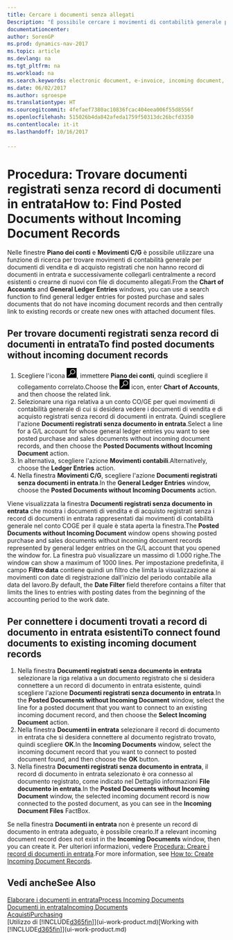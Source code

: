```yaml
---
title: Cercare i documenti senza allegati
Description: "È possibile cercare i movimenti di contabilità generale per i documenti di vendita e di acquisto registrati che non presentano documenti elettronici in entrata, quali fatture importate."
documentationcenter: 
author: SorenGP
ms.prod: dynamics-nav-2017
ms.topic: article
ms.devlang: na
ms.tgt_pltfrm: na
ms.workload: na
ms.search.keywords: electronic document, e-invoice, incoming document, OCR, ecommerce, document exchange, import invoice
ms.date: 06/02/2017
ms.author: sgroespe
ms.translationtype: HT
ms.sourcegitcommit: 4fefaef7380ac10836fcac404eea006f55d8556f
ms.openlocfilehash: 515026b4da842afeda1759f50313dc26bcfd3350
ms.contentlocale: it-it
ms.lasthandoff: 10/16/2017

---
```

# <a name="how-to-find-posted-documents-without-incoming-document-records"></a><span data-ttu-id="79fc3-103">Procedura: Trovare documenti registrati senza record di documenti in entrata</span><span class="sxs-lookup"><span data-stu-id="79fc3-103">How to: Find Posted Documents without Incoming Document Records</span></span>
<span data-ttu-id="79fc3-104">Nelle finestre **Piano dei conti** e **Movimenti C/G** è possibile utilizzare una funzione di ricerca per trovare movimenti di contabilità generale per documenti di vendita e di acquisto registrati che non hanno record di documenti in entrata e successivamente collegarli centralmente a record esistenti o crearne di nuovi con file di documento allegati.</span><span class="sxs-lookup"><span data-stu-id="79fc3-104">From the **Chart of Accounts** and **General Ledger Entries** windows, you can use a search function to find general ledger entries for posted purchase and sales documents that do not have incoming document records and then centrally link to existing records or create new ones with attached document files.</span></span>

## <a name="to-find-posted-documents-without-incoming-document-records"></a><span data-ttu-id="79fc3-105">Per trovare documenti registrati senza record di documenti in entrata</span><span class="sxs-lookup"><span data-stu-id="79fc3-105">To find posted documents without incoming document records</span></span>
1. <span data-ttu-id="79fc3-106">Scegliere l'icona ![Cerca pagina o report](media/ui-search/search_small.png "icona Cerca pagina o report"), immettere **Piano dei conti**, quindi scegliere il collegamento correlato.</span><span class="sxs-lookup"><span data-stu-id="79fc3-106">Choose the ![Search for Page or Report](media/ui-search/search_small.png "Search for Page or Report icon") icon, enter **Chart of Accounts**, and then choose the related link.</span></span>
2. <span data-ttu-id="79fc3-107">Selezionare una riga relativa a un conto CO/GE per quei movimenti di contabilità generale di cui si desidera vedere i documenti di vendita e di acquisto registrati senza record di documenti in entrata. Quindi scegliere l'azione **Documenti registrati senza documento in entrata**.</span><span class="sxs-lookup"><span data-stu-id="79fc3-107">Select a line for a G/L account for whose general ledger entries you want to see posted purchase and sales documents without incoming document records, and then choose the **Posted Documents without Incoming Document** action.</span></span>
3. <span data-ttu-id="79fc3-108">In alternativa, scegliere l'azione **Movimenti contabili**.</span><span class="sxs-lookup"><span data-stu-id="79fc3-108">Alternatively, choose the **Ledger Entries** action.</span></span>
4. <span data-ttu-id="79fc3-109">Nella finestra **Movimenti C/G**, scegliere l'azione **Documenti registrati senza documenti in entrata**.</span><span class="sxs-lookup"><span data-stu-id="79fc3-109">In the **General Ledger Entries** window, choose the **Posted Documents without Incoming Documents** action.</span></span>

<span data-ttu-id="79fc3-110">Viene visualizzata la finestra **Documenti registrati senza documento in entrata** che mostra i documenti di vendita e di acquisto registrati senza i record di documenti in entrata rappresentati dai movimenti di contabilità generale nel conto COGE per il quale è stata aperta la finestra.</span><span class="sxs-lookup"><span data-stu-id="79fc3-110">The **Posted Documents without Incoming Document** window opens showing posted purchase and sales documents without incoming document records represented by general ledger entries on the G/L account that you opened the window for.</span></span> <span data-ttu-id="79fc3-111">La finestra può visualizzare un massimo di 1.000 righe.</span><span class="sxs-lookup"><span data-stu-id="79fc3-111">The window can show a maximum of 1000 lines.</span></span> <span data-ttu-id="79fc3-112">Per impostazione predefinita, il campo **Filtro data** contiene quindi un filtro che limita la visualizzazione ai movimenti con date di registrazione dall'inizio del periodo contabile alla data del lavoro.</span><span class="sxs-lookup"><span data-stu-id="79fc3-112">By default, the **Date Filter** field therefore contains a filter that limits the lines to entries with posting dates from the beginning of the accounting period to the work date.</span></span>

## <a name="to-connect-found-documents-to-existing-incoming-document-records"></a><span data-ttu-id="79fc3-113">Per connettere i documenti trovati a record di documento in entrata esistenti</span><span class="sxs-lookup"><span data-stu-id="79fc3-113">To connect found documents to existing incoming document records</span></span>
1. <span data-ttu-id="79fc3-114">Nella finestra **Documenti registrati senza documento in entrata** selezionare la riga relativa a un documento registrato che si desidera connettere a un record di documento in entrata esistente, quindi scegliere l'azione **Documenti registrati senza documento in entrata**.</span><span class="sxs-lookup"><span data-stu-id="79fc3-114">In the **Posted Documents without Incoming Document** window, select the line for a posted document that you want to connect to an existing incoming document record, and then choose the **Select Incoming Document** action.</span></span>
2. <span data-ttu-id="79fc3-115">Nella finestra **Documenti in entrata** selezionare il record di documento in entrata che si desidera connettere al documento registrato trovato, quindi scegliere **OK**.</span><span class="sxs-lookup"><span data-stu-id="79fc3-115">In the **Incoming Documents** window, select the incoming document record that you want to connect to posted document found, and then choose the **OK** button.</span></span>
3. <span data-ttu-id="79fc3-116">Nella finestra **Documenti registrati senza documento in entrata**, il record di documento in entrata selezionato è ora connesso al documento registrato, come indicato nel Dettaglio informazioni **File documento in entrata**.</span><span class="sxs-lookup"><span data-stu-id="79fc3-116">In the **Posted Documents without Incoming Document** window, the selected incoming document record is now connected to the posted document, as you can see in the **Incoming Document Files** FactBox.</span></span>

<span data-ttu-id="79fc3-117">Se nella finestra **Documenti in entrata** non è presente un record di documento in entrata adeguato, è possibile crearlo.</span><span class="sxs-lookup"><span data-stu-id="79fc3-117">If a relevant incoming document record does not exist in the **Incoming Documents** window, then you can create it.</span></span> <span data-ttu-id="79fc3-118">Per ulteriori informazioni, vedere [Procedura: Creare i record di documenti in entrata](across-how-create-income-document-records.md).</span><span class="sxs-lookup"><span data-stu-id="79fc3-118">For more information, see [How to: Create Incoming Document Records](across-how-create-income-document-records.md).</span></span>

## <a name="see-also"></a><span data-ttu-id="79fc3-119">Vedi anche</span><span class="sxs-lookup"><span data-stu-id="79fc3-119">See Also</span></span>
[<span data-ttu-id="79fc3-120">Elaborare i documenti in entrata</span><span class="sxs-lookup"><span data-stu-id="79fc3-120">Process Incoming Documents</span></span>](across-process-income-documents.md)  
[<span data-ttu-id="79fc3-121">Documenti in entrata</span><span class="sxs-lookup"><span data-stu-id="79fc3-121">Incoming Documents</span></span>](across-income-documents.md)  
[<span data-ttu-id="79fc3-122">Acquisti</span><span class="sxs-lookup"><span data-stu-id="79fc3-122">Purchasing</span></span>](purchasing-manage-purchasing.md)  
<span data-ttu-id="79fc3-123">[Utilizzo di [!INCLUDE[d365fin](includes/d365fin_md.md)]](ui-work-product.md)</span><span class="sxs-lookup"><span data-stu-id="79fc3-123">[Working with [!INCLUDE[d365fin](includes/d365fin_md.md)]](ui-work-product.md)</span></span>

